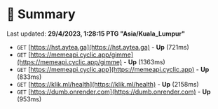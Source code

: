 # 📖 Summary
Last updated: **29/4/2023, 1:28:15 PTG "Asia/Kuala_Lumpur"**

- `GET` [https://hst.aytea.ga](https://hst.aytea.ga) - **Up** (721ms)
- `GET` [https://memeapi.cyclic.app/gimme](https://memeapi.cyclic.app/gimme) - **Up** (1363ms)
- `GET` [https://memeapi.cyclic.app](https://memeapi.cyclic.app) - **Up** (833ms)
- `GET` [https://klik.ml/health](https://klik.ml/health) - **Up** (2158ms)
- `GET` [https://dumb.onrender.com](https://dumb.onrender.com) - **Up** (953ms)
